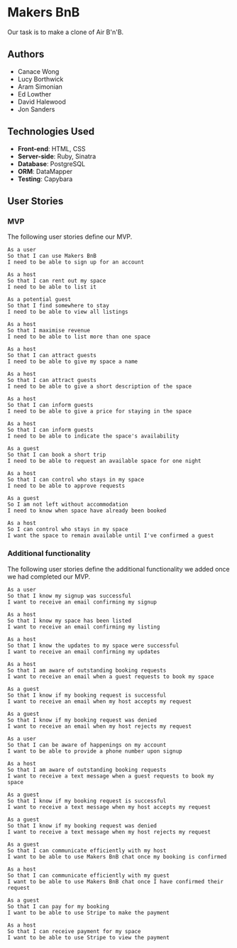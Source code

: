# Makers BnB

Our task is to make a clone of Air B'n'B.

## Authors

* Canace Wong
* Lucy Borthwick
* Aram Simonian
* Ed Lowther
* David Halewood
* Jon Sanders

## Technologies Used

* **Front-end**: HTML, CSS
* **Server-side**: Ruby, Sinatra
* **Database**: PostgreSQL
* **ORM**: DataMapper
* **Testing**: Capybara

## User Stories

### MVP

The following user stories define our MVP.

```
As a user
So that I can use Makers BnB
I need to be able to sign up for an account

As a host
So that I can rent out my space
I need to be able to list it

As a potential guest
So that I find somewhere to stay
I need to be able to view all listings

As a host
So that I maximise revenue
I need to be able to list more than one space

As a host
So that I can attract guests
I need to be able to give my space a name

As a host
So that I can attract guests
I need to be able to give a short description of the space

As a host
So that I can inform guests
I need to be able to give a price for staying in the space

As a host
So that I can inform guests
I need to be able to indicate the space's availability

As a guest
So that I can book a short trip
I need to be able to request an available space for one night

As a host
So that I can control who stays in my space
I need to be able to approve requests

As a guest
So I am not left without accommodation
I need to know when space have already been booked

As a host
So I can control who stays in my space
I want the space to remain available until I've confirmed a guest
````

### Additional functionality

The following user stories define the additional functionality we added once we had completed our MVP.

````
As a user
So that I know my signup was successful
I want to receive an email confirming my signup

As a host
So that I know my space has been listed
I want to receive an email confirming my listing

As a host
So that I know the updates to my space were successful
I want to receive an email confirming my updates

As a host
So that I am aware of outstanding booking requests
I want to receive an email when a guest requests to book my space

As a guest
So that I know if my booking request is successful
I want to receive an email when my host accepts my request

As a guest
So that I know if my booking request was denied
I want to receive an email when my host rejects my request

As a user
So that I can be aware of happenings on my account
I want to be able to provide a phone number upon signup

As a host
So that I am aware of outstanding booking requests
I want to receive a text message when a guest requests to book my space

As a guest
So that I know if my booking request is successful
I want to receive a text message when my host accepts my request

As a guest
So that I know if my booking request was denied
I want to receive a text message when my host rejects my request

As a guest
So that I can communicate efficiently with my host
I want to be able to use Makers BnB chat once my booking is confirmed

As a host
So that I can communicate efficiently with my guest
I want to be able to use Makers BnB chat once I have confirmed their request

As a guest
So that I can pay for my booking
I want to be able to use Stripe to make the payment

As a host
So that I can receive payment for my space
I want to be able to use Stripe to view the payment
````
